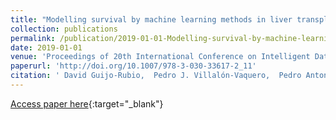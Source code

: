 ```yaml
---
title: "Modelling survival by machine learning methods in liver transplantation: application to the UNOS dataset"
collection: publications
permalink: /publication/2019-01-01-Modelling-survival-by-machine-learning-methods-in-liver-transplantation-application-to-the-UNOS-dataset
date: 2019-01-01
venue: 'Proceedings of 20th International Conference on Intelligent Data Engineering and Automated Learning (IDEAL2019)'
paperurl: 'http://doi.org/10.1007/978-3-030-33617-2_11'
citation: ' David Guijo-Rubio,  Pedro J. Villalón-Vaquero,  Pedro Antonio Gutiérrez,  María Dolores Ayllón,  Javier Briceño,  César Hervás-Martínez, &quot;Modelling survival by machine learning methods in liver transplantation: application to the UNOS dataset.&quot; Proceedings of 20th International Conference on Intelligent Data Engineering and Automated Learning (IDEAL2019), Vol. 11872, 2019, pp. 97-104.'
---
```

[Access paper here](http://doi.org/10.1007/978-3-030-33617-2_11){:target="_blank"}
